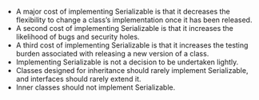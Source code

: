* A major cost of implementing Serializable is that it decreases the flexibility to change a class’s implementation once it has been released. 
* A second cost of implementing Serializable is that it increases the likelihood of bugs and security holes.
* A third cost of implementing Serializable is that it increases the testing burden associated with releasing a new version of a class.
* Implementing Serializable is not a decision to be undertaken lightly. 
* Classes designed for inheritance should rarely implement Serializable, and interfaces should rarely extend it.
* Inner classes should not implement Serializable.
